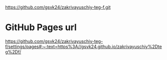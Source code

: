 https://github.com/gsvk24/zakrivayuschiy-teg-f.git

# GitHub Pages url

https://github.com/gsvk24/zakrivayuschiy-teg-f/settings/pages#:~:text=https%3A//gsvk24.github.io/zakrivayuschiy%2Dteg%2Df/
